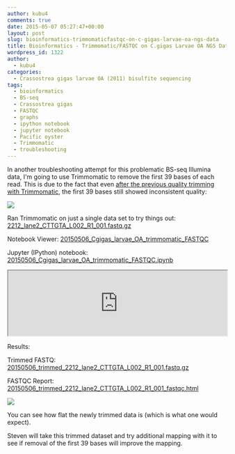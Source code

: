 ```yaml
---
author: kubu4
comments: true
date: 2015-05-07 05:27:47+00:00
layout: post
slug: bioinformatics-trimmomaticfastqc-on-c-gigas-larvae-oa-ngs-data
title: Bioinformatics - Trimmomatic/FASTQC on C.gigas Larvae OA NGS Data
wordpress_id: 1322
author:
  - kubu4
categories:
  - Crassostrea gigas larvae OA (2011) bisulfite sequencing
tags:
  - bioinformatics
  - BS-seq
  - Crassostrea gigas
  - FASTQC
  - graphs
  - ipython notebook
  - jupyter notebook
  - Pacific oyster
  - Trimmomatic
  - troubleshooting
---
```


In another troubleshooting attempt for this problematic BS-seq Illumina data, I'm going to use Trimmomatic to remove the first 39 bases of each read. This is due to the fact that even [after the previous quality trimming with Trimmomatic](2015/04/15/quality-trimming-c-gigas-larvae-oa-bs-seq-data.html), the first 39 bases still showed inconsistent quality:

[![](https://eagle.fish.washington.edu/Arabidopsis/20150414_trimmed_2212_lane2_CTTGTA_L002_R1_001_fastqc/Images/per_base_sequence_content.png)](http://eagle.fish.washington.edu/Arabidopsis/20150414_trimmed_2212_lane2_CTTGTA_L002_R1_001_fastqc/Images/per_base_sequence_content.png)



Ran Trimmomatic on just a single data set to try things out: [2212_lane2_CTTGTA_L002_R1_001.fastq.gz](https://owl.fish.washington.edu/nightingales/C_gigas/2212_lane2_CTTGTA_L002_R1_001.fastq.gz)

Notebook Viewer: [20150506_Cgigas_larvae_OA_trimmomatic_FASTQC](https://nbviewer.ipython.org/url/eagle.fish.washington.edu/Arabidopsis/iPythonNotebooks/20150506_Cgigas_larvae_OA_trimmomatic_FASTQC.ipynb)

Jupyter (IPython) notebook: [20150506_Cgigas_larvae_OA_trimmomatic_FASTQC.ipynb](https://eagle.fish.washington.edu/Arabidopsis/iPythonNotebooks/20150506_Cgigas_larvae_OA_trimmomatic_FASTQC.ipynb)

<iframe src="https://nbviewer.ipython.org/url/eagle.fish.washington.edu/Arabidopsis/iPythonNotebooks/20150506_Cgigas_larvae_OA_trimmomatic_FASTQC.ipynb" width="100%" same_height_as="window" scrolling="yes"></iframe>

Results:

Trimmed FASTQ: [20150506_trimmed_2212_lane2_CTTGTA_L002_R1_001.fastq.gz](https://eagle.fish.washington.edu/Arabidopsis/20150506_trimmed_2212_lane2_CTTGTA_L002_R1_001.fastq.gz)

FASTQC Report: [20150506_trimmed_2212_lane2_CTTGTA_L002_R1_001_fastqc.html](https://eagle.fish.washington.edu/Arabidopsis/20150506_trimmed_2212_lane2_CTTGTA_L002_R1_001_fastqc.html)

[![](https://eagle.fish.washington.edu/Arabidopsis/20150506_trimmed_2212_lane2_CTTGTA_L002_R1_001_fastqc/Images/per_base_sequence_content.png)](http://eagle.fish.washington.edu/Arabidopsis/20150506_trimmed_2212_lane2_CTTGTA_L002_R1_001_fastqc/Images/per_base_sequence_content.png)

You can see how flat the newly trimmed data is (which is what one would expect).

Steven will take this trimmed dataset and try additional mapping with it to see if removal of the first 39 bases will improve the mapping.


